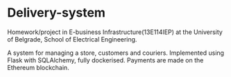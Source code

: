 # Delivery-system

Homework/project in E-business Infrastructure(13E114IEP) at the University of Belgrade, School of Electrical Engineering.

A system for managing a store, customers and couriers. Implemented using Flask with SQLAlchemy, fully dockerised. Payments are made on the Ethereum blockchain.
